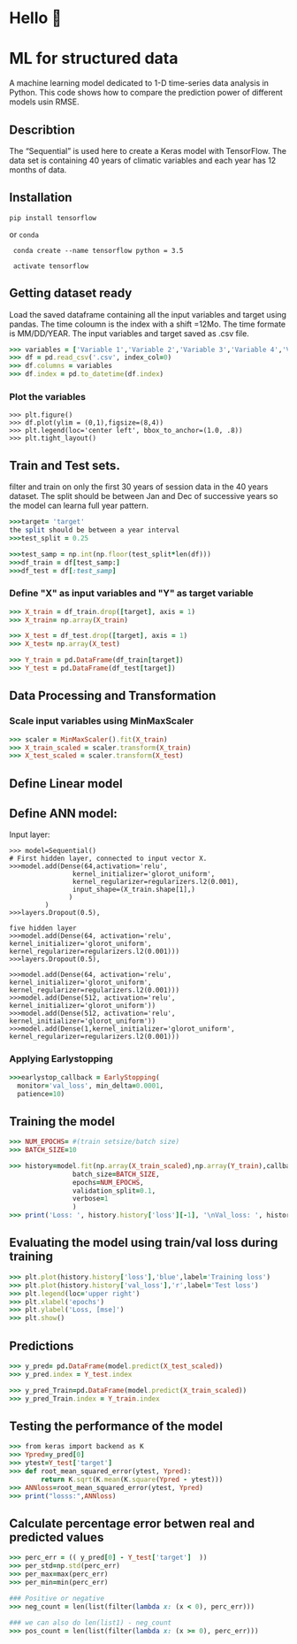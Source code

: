 # Hello 👋
# ML for structured data
A machine learning model dedicated to 1-D time-series data analysis in Python. This code shows how to compare the prediction power of different models usin RMSE.

## Describtion
 The “Sequential” is used here to create a Keras model with TensorFlow. The data set is containing 40 years of climatic variables and each year has 12 months of data. 

## Installation

```pip install tensorflow```

or ```conda``` 

``` conda create --name tensorflow python = 3.5```

``` activate tensorflow```

## Getting dataset ready 
Load the saved dataframe containing all the input variables and target using pandas. The time coloumn is the index with a shift =12Mo.
The time formate is MM/DD/YEAR. The input variables and target saved as .csv file.
``` ruby
>>> variables = ['Variable 1','Variable 2','Variable 3','Variable 4','Variable 5','Variable 6','Variable 7','Variable 8','target']
>>> df = pd.read_csv('.csv', index_col=0)
>>> df.columns = variables
>>> df.index = pd.to_datetime(df.index)
```


### Plot the variables

```
>>> plt.figure()
>>> df.plot(ylim = (0,1),figsize=(8,4))
>>> plt.legend(loc='center left', bbox_to_anchor=(1.0, .8))
>>> plt.tight_layout()

```


## Train and Test sets. 
filter and train on only the first 30 years of session data in the 40 years dataset. The split should be between Jan and Dec of successive years so the model can learna full year pattern. 
``` ruby
>>>target= 'target'
the split should be between a year interval
>>>test_split = 0.25 

>>>test_samp = np.int(np.floor(test_split*len(df)))
>>>df_train = df[test_samp:]
>>>df_test = df[:test_samp]
```

### Define "X" as input variables and "Y" as target variable
```ruby 
>>> X_train = df_train.drop([target], axis = 1)
>>> X_train= np.array(X_train)

>>> X_test = df_test.drop([target], axis = 1)
>>> X_test= np.array(X_test)

>>> Y_train = pd.DataFrame(df_train[target])
>>> Y_test = pd.DataFrame(df_test[target])
```

## Data Processing and Transformation

### Scale input variables using MinMaxScaler
```ruby
>>> scaler = MinMaxScaler().fit(X_train)
>>> X_train_scaled = scaler.transform(X_train)
>>> X_test_scaled = scaler.transform(X_test)
```

## Define Linear model 
## Define ANN model:
Input layer:
```
>>> model=Sequential()
# First hidden layer, connected to input vector X.
>>>model.add(Dense(64,activation='relu',
                kernel_initializer='glorot_uniform',
                kernel_regularizer=regularizers.l2(0.001),
                input_shape=(X_train.shape[1],)
               )
         )
>>>layers.Dropout(0.5),

five hidden layer
>>>model.add(Dense(64, activation='relu', kernel_initializer='glorot_uniform',  kernel_regularizer=regularizers.l2(0.001)))
>>>layers.Dropout(0.5),

>>>model.add(Dense(64, activation='relu', kernel_initializer='glorot_uniform', kernel_regularizer=regularizers.l2(0.001)))
>>>model.add(Dense(512, activation='relu', kernel_initializer='glorot_uniform'))
>>>model.add(Dense(512, activation='relu', kernel_initializer='glorot_uniform'))
>>>model.add(Dense(1,kernel_initializer='glorot_uniform',   kernel_regularizer=regularizers.l2(0.001)))
```

### Applying Earlystopping
```ruby
>>>earlystop_callback = EarlyStopping(
  monitor='val_loss', min_delta=0.0001,
  patience=10)
```


## Training the model 

```ruby
>>> NUM_EPOCHS= #(train setsize/batch size)
>>> BATCH_SIZE=10

>>> history=model.fit(np.array(X_train_scaled),np.array(Y_train),callbacks=[earlystop_callback],
                batch_size=BATCH_SIZE, 
                epochs=NUM_EPOCHS,
                validation_split=0.1,
                verbose=1
                )
>>> print('Loss: ', history.history['loss'][-1], '\nVal_loss: ', history.history['val_loss'][-1],  '\nmae: ', history.history['mae'][-1])

```
## Evaluating the model using train/val loss during training 
```ruby
>>> plt.plot(history.history['loss'],'blue',label='Training loss')
>>> plt.plot(history.history['val_loss'],'r',label='Test loss')
>>> plt.legend(loc='upper right')
>>> plt.xlabel('epochs')
>>> plt.ylabel('Loss, [mse]')
>>> plt.show()
```



## Predictions
```ruby
>>> y_pred= pd.DataFrame(model.predict(X_test_scaled))
>>> y_pred.index = Y_test.index

>>> y_pred_Train=pd.DataFrame(model.predict(X_train_scaled))
>>> y_pred_Train.index = Y_train.index
```

## Testing the performance of the model
``` ruby
>>> from keras import backend as K
>>> Ypred=y_pred[0]
>>> ytest=Y_test['target']
>>> def root_mean_squared_error(ytest, Ypred):
        return K.sqrt(K.mean(K.square(Ypred - ytest)))
>>> ANNloss=root_mean_squared_error(ytest, Ypred)
>>> print("losss:",ANNloss)
```

## Calculate percentage error betwen real and predicted values
```ruby
>>> perc_err = (( y_pred[0] - Y_test['target']  ))
>>> per_std=np.std(perc_err)
>>> per_max=max(perc_err)
>>> per_min=min(perc_err)

### Positive or negative
>>> neg_count = len(list(filter(lambda x: (x < 0), perc_err)))
  
### we can also do len(list1) - neg_count
>>> pos_count = len(list(filter(lambda x: (x >= 0), perc_err)))
```

